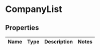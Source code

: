 # CompanyList

## Properties
Name | Type | Description | Notes
------------ | ------------- | ------------- | -------------
